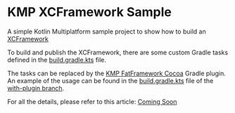 # KMP XCFramework Sample 

A simple Kotlin Multiplatform sample project to show how to build an [XCFramework](https://help.apple.com/xcode/mac/11.4/#/dev544efab96)

To build and publish the XCFramework, there are some custom Gradle tasks defined in the [build.gradle.kts](https://github.com/prof18/kmp-xcframework-sample/blob/main/build.gradle.kts) file.

The tasks can be replaced by the [KMP FatFramework Cocoa](https://github.com/prof18/kmp-fatframework-cocoa) Gradle plugin. 
An example of the usage can be found in the [build.gradle.kts](https://github.com/prof18/kmp-xcframework-sample/blob/with-plugin/build.gradle.kts)
file of the [with-plugin branch](https://github.com/prof18/kmp-xcframework-sample/tree/with-plugin).


For all the details, please refer to this article: [Coming Soon](https://www.marcogomiero.com/)
